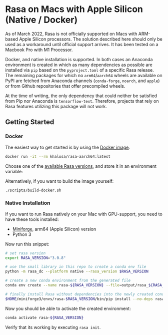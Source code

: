 # Rasa on Macs with Apple Silicon (Native / Docker)

As of March 2022, Rasa is not officially supported on Macs with ARM-based Apple Silicon processors.
The solution described here should only be used as a workaround until official support arrives.
It has been tested on a Macbook Pro with M1 Processor.

Docker, and native installation is supported. In both cases an Anaconda environment is created in which as many dependencies as possible are installed via `pip` based on the `pyproject.toml` of a specific Rasa release.
The remaining packages for which no `arm64`/`aarch64` wheels are available on PyPI are fetched from Anaconda channels (`conda-forge`, `noarch`, and `apple`) or from Github repositories that offer precompiled wheels.

At the time of writing, the only dependency that could neither be satisfied from Pip nor Anaconda is `tensorflow-text`.
Therefore, projects that rely on Rasa features utilizing this package will not work.

## Getting Started

### Docker

The easiest way to get started is by using the [Docker image](https://hub.docker.com/r/khalosa/rasa-aarch64).

```bash
docker run -it --rm khalosa/rasa-aarch64:latest
```

Choose one of the [available Rasa versions](/output/docker), and store it in an environment variable:

Alternatively, if you want to build the image yourself:

```bash
./scripts/build-docker.sh
```

### Native Installation

If you want to run Rasa natively on your Mac with GPU-support, you need to have these tools installed:

- [Miniforge](https://github.com/conda-forge/miniforge), arm64 (Apple Silicon) version
- Python 3

Now run this snippet:

```bash
# set rasa version
export RASA_VERSION="3.0.8"

# use the small library in this repo to create a conda env file
python -m rasa_dc --platform native --rasa_version $RASA_VERSION

# create a new conda environment from the generated file
conda env create --name rasa-${RASA_VERSION} --file=output/rasa_${RASA_VERSION}_native_env.yml

# finally install Rasa without dependencies into the newly created conda environment
$HOME/miniforge3/envs/rasa-$RASA_VERSION/bin/pip install --no-deps rasa==$RASA_VERSION
```

Now you should be able to activate the created environment:

```bash
conda activate rasa-${RASA_VERSION}
```

Verify that its working by executing `rasa init`.
